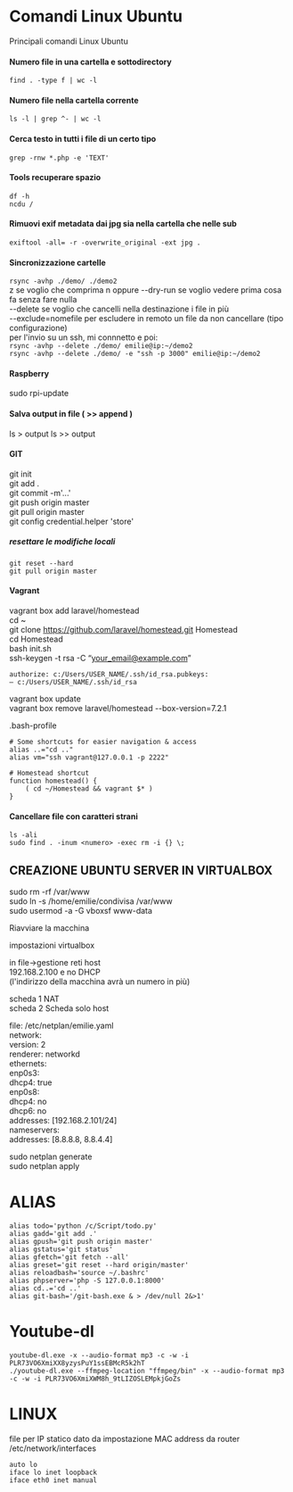 # Comandi Linux Ubuntu
Principali comandi Linux Ubuntu

#### Numero file in una cartella e sottodirectory
``find . -type f | wc -l``

#### Numero file nella cartella corrente
``ls -l | grep ^- | wc -l``

#### Cerca testo in tutti i file di un certo tipo
``grep -rnw *.php -e 'TEXT'``

#### Tools recuperare spazio
``df -h``  
``ncdu /``  

#### Rimuovi exif metadata dai jpg sia nella cartella che nelle sub
``exiftool -all= -r -overwrite_original -ext jpg .``  

#### Sincronizzazione cartelle
``rsync -avhp ./demo/ ./demo2``  
z se voglio che comprima 
n oppure --dry-run se voglio vedere prima cosa fa senza fare nulla  
--delete se voglio che cancelli nella destinazione i file in più  
--exclude=nomefile per escludere in remoto un file da non cancellare (tipo configurazione)  
per l'invio su un ssh, mi connnetto e poi:  
``rsync -avhp --delete ./demo/ emilie@ip:~/demo2``  
``rsync -avhp --delete ./demo/ -e "ssh -p 3000" emilie@ip:~/demo2``   
  
#### Raspberry
sudo rpi-update
  
#### Salva output in file ( >> append )
ls > output
ls >> output

#### GIT
git init  
git add .  
git commit -m'...'  
git push origin master  
git pull origin master  
git config credential.helper 'store'  

##### resettare le modifiche locali
```
git reset --hard
git pull origin master
```

#### Vagrant
vagrant box add laravel/homestead  
cd ~  
git clone https://github.com/laravel/homestead.git Homestead  
cd Homestead  
bash init.sh  
ssh-keygen -t rsa -C “your_email@example.com”  
```
authorize: c:/Users/USER_NAME/.ssh/id_rsa.pubkeys:  
— c:/Users/USER_NAME/.ssh/id_rsa  
```
vagrant box update  
vagrant box remove laravel/homestead --box-version=7.2.1   
  
.bash-profile
```  
# Some shortcuts for easier navigation & access  
alias ..="cd .."  
alias vm="ssh vagrant@127.0.0.1 -p 2222"  
  
# Homestead shortcut  
function homestead() {  
    ( cd ~/Homestead && vagrant $* )  
}    
```  
#### Cancellare file con caratteri strani
`ls -ali`  
`sudo find . -inum <numero> -exec rm -i {} \;`  


## CREAZIONE UBUNTU SERVER IN VIRTUALBOX
sudo rm -rf /var/www  
sudo ln -s /home/emilie/condivisa /var/www  
sudo usermod -a -G vboxsf www-data  
  
Riavviare la macchina  
  
impostazioni virtualbox  
  
in file->gestione reti host  
192.168.2.100 e no DHCP  
(l'indirizzo della macchina avrà un numero in più)  

scheda 1 NAT  
scheda 2 Scheda solo host   
  
file: /etc/netplan/emilie.yaml  
network:  
    version: 2  
    renderer: networkd  
    ethernets:  
        enp0s3:  
            dhcp4: true  
        enp0s8:  
            dhcp4: no  
            dhcp6: no  
            addresses: [192.168.2.101/24]  
            nameservers:   
                 addresses: [8.8.8.8, 8.8.4.4]  
                 
  
sudo netplan generate  
sudo netplan apply  

# ALIAS
```  
alias todo='python /c/Script/todo.py'
alias gadd='git add .'
alias gpush='git push origin master'
alias gstatus='git status'
alias gfetch='git fetch --all'
alias greset='git reset --hard origin/master'
alias reloadbash='source ~/.bashrc'
alias phpserver='php -S 127.0.0.1:8000'
alias cd..='cd ..'
alias git-bash='/git-bash.exe & > /dev/null 2&>1'
```  

# Youtube-dl
```  
youtube-dl.exe -x --audio-format mp3 -c -w -i PLR73VO6XmiXX8yzysPuY1ssEBMcR5k2hT
./youtube-dl.exe --ffmpeg-location "ffmpeg/bin" -x --audio-format mp3 -c -w -i PLR73VO6XmiXWM8h_9tLIZOSLEMpkjGoZs
```  

# LINUX 
file per IP statico dato da impostazione MAC address da router  
/etc/network/interfaces

```  
auto lo
iface lo inet loopback
iface eth0 inet manual
```  
